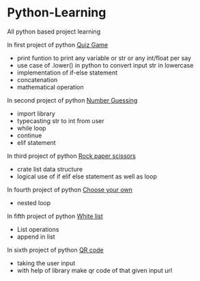 # Python-Learning
All python based project learning 

In first project of python [Quiz Game](https://github.com/akshsr/Python-Learning/blob/main/01QuizGame.py)
* print funtion to print any variable or str or any int/float per say
* use case of .lower() in python to convert input str in lowercase
* implementation of if-else statement
* concatenation
* mathematical operation

In second project of python [Number Guessing](https://github.com/akshsr/Python-Learning/blob/main/02NumberGuessing.py)
* import library
* typecasting str to int from user
* while loop
* continue
* elif statement 

In third project of python [Rock paper scissors](https://github.com/akshsr/Python-Learning/blob/main/03RockPaperScissors.py)
* crate list data structure
* logical use of if elif else statement as well as loop

In fourth project of python [Choose your own](https://github.com/akshsr/Python-Learning/blob/main/04ChooseYourOwn.py)
* nested loop

In fifth project of python [White list](https://github.com/akshsr/Python-Learning/blob/main/05WhiteList.py)
* List operations
* append in list

In sixth project of python [QR code](https://github.com/akshsr/Python-Learning/blob/main/06QRcode.py)
* taking the user input
* with help of library make qr code of that given input url  

